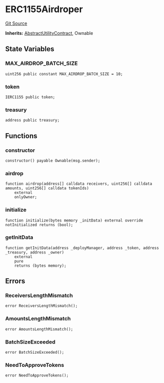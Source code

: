 # ERC1155Airdroper
[Git Source](https://github.com/SolidityUniversity/smart-deployer/blob/85c11aeeaafc38269bb5a66ecafac729e84c7b17/src/ERC1155Airdroper/ERC1155Airdroper.sol)

**Inherits:**
[AbstractUtilityContract](/src/UtilityContract/AbstractUtilityContract.sol/abstract.AbstractUtilityContract.md), Ownable


## State Variables
### MAX_AIRDROP_BATCH_SIZE

```solidity
uint256 public constant MAX_AIRDROP_BATCH_SIZE = 10;
```


### token

```solidity
IERC1155 public token;
```


### treasury

```solidity
address public treasury;
```


## Functions
### constructor


```solidity
constructor() payable Ownable(msg.sender);
```

### airdrop


```solidity
function airdrop(address[] calldata receivers, uint256[] calldata amounts, uint256[] calldata tokenIds)
    external
    onlyOwner;
```

### initialize


```solidity
function initialize(bytes memory _initData) external override notInitialized returns (bool);
```

### getInitData


```solidity
function getInitData(address _deployManager, address _token, address _treasury, address _owner)
    external
    pure
    returns (bytes memory);
```

## Errors
### ReceiversLengthMismatch

```solidity
error ReceiversLengthMismatch();
```

### AmountsLengthMismatch

```solidity
error AmountsLengthMismatch();
```

### BatchSizeExceeded

```solidity
error BatchSizeExceeded();
```

### NeedToApproveTokens

```solidity
error NeedToApproveTokens();
```

